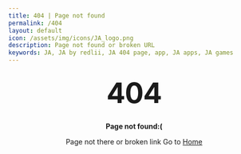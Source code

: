 ```yaml
---
title: 404 | Page not found
permalink: /404
layout: default
icon: /assets/img/icons/JA_logo.png
description: Page not found or broken URL
keywords: JA, JA by redlii, JA 404 page, app, JA apps, JA games
---
```

<style>
footer {
    background-color: #111;
    color: white;
    text-align: center;
    padding: 2%;
    width: 100%;
    position: fixed;
    bottom: 0;
}
  .container {
    margin: 10px auto;
    max-width: 600px;
    text-align: center;
  }
  h1 {
    margin: 30px 0;
    font-size: 4em;
    line-height: 1;
    letter-spacing: -1px;
  }
</style>

<div class="container">
  <h1>404</h1>
  <p><strong>Page not found:(</strong></p>
  <p>Page not there or broken link Go to <a class="linkhai" href="/">Home</a> </p>
</div>
